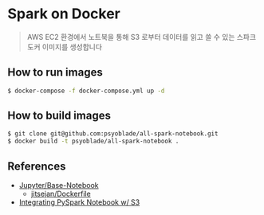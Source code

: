# Spark on Docker
> AWS EC2 환경에서 노트북을 통해 S3 로부터 데이터를 읽고 쓸 수 있는 스파크 도커 이미지를 생성합니다

## How to run images
```bash
$ docker-compose -f docker-compose.yml up -d
```

## How to build images
```bash
$ git clone git@github.com:psyoblade/all-spark-notebook.git
$ docker build -t psyoblade/all-spark-notebook .
```

## References
* [Jupyter/Base-Notebook](https://hub.docker.com/r/jupyter/base-notebook/dockerfile)
  * [jitsejan/Dockerfile](https://gist.github.com/jitsejan/f3991e5be9495e17aedc16b6512bd209)
* [Integrating PySpark Notebook w/ S3](https://www.jitsejan.com/integrating-pyspark-notebook-with-s3.html)

